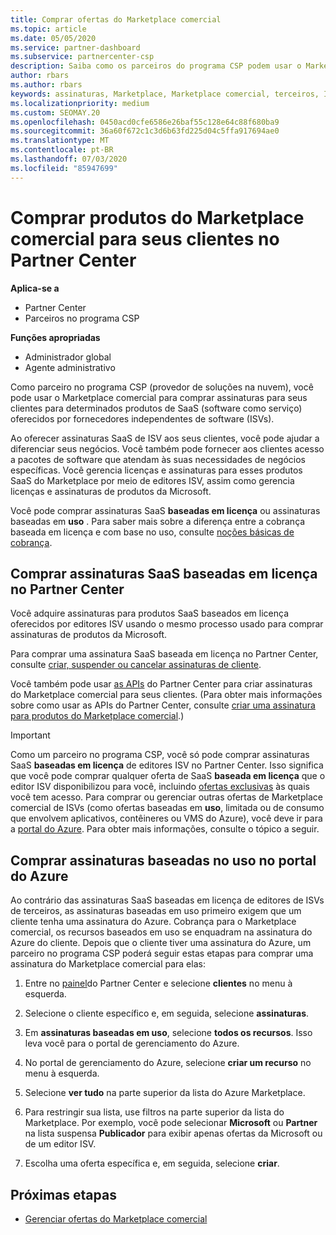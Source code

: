 ```yaml
---
title: Comprar ofertas do Marketplace comercial
ms.topic: article
ms.date: 05/05/2020
ms.service: partner-dashboard
ms.subservice: partnercenter-csp
description: Saiba como os parceiros do programa CSP podem usar o Marketplace do Partner Center para fazer compras de clientes de ofertas de SaaS de ISVs (fornecedores independentes de software).
author: rbars
ms.author: rbars
keywords: assinaturas, Marketplace, Marketplace comercial, terceiros, ISV, ofertas de SaaS, programa de provedor de soluções na nuvem, comprar uma oferta, comprar uma assinatura
ms.localizationpriority: medium
ms.custom: SEOMAY.20
ms.openlocfilehash: 0450acd0cfe6586e26baf55c128e64c88f680ba9
ms.sourcegitcommit: 36a60f672c1c3d6b63fd225d04c5ffa917694ae0
ms.translationtype: MT
ms.contentlocale: pt-BR
ms.lasthandoff: 07/03/2020
ms.locfileid: "85947699"
---
```

# <a name="purchase-commercial-marketplace-products-for-your-customers-in-partner-center"></a>Comprar produtos do Marketplace comercial para seus clientes no Partner Center

**Aplica-se a**

- Partner Center
- Parceiros no programa CSP

**Funções apropriadas**

- Administrador global
- Agente administrativo

Como parceiro no programa CSP (provedor de soluções na nuvem), você pode usar o Marketplace comercial para comprar assinaturas para seus clientes para determinados produtos de SaaS (software como serviço) oferecidos por fornecedores independentes de software (ISVs). 

Ao oferecer assinaturas SaaS de ISV aos seus clientes, você pode ajudar a diferenciar seus negócios. Você também pode fornecer aos clientes acesso a pacotes de software que atendam às suas necessidades de negócios específicas. Você gerencia licenças e assinaturas para esses produtos SaaS do Marketplace por meio de editores ISV, assim como gerencia licenças e assinaturas de produtos da Microsoft.

Você pode comprar assinaturas SaaS **baseadas em licença** ou assinaturas baseadas em **uso** . Para saber mais sobre a diferença entre a cobrança baseada em licença e com base no uso, consulte [noções básicas de cobrança](billing-basics.md).

## <a name="purchase-license-based-saas-subscriptions-in-partner-center"></a>Comprar assinaturas SaaS baseadas em licença no Partner Center

Você adquire assinaturas para produtos SaaS baseados em licença oferecidos por editores ISV usando o mesmo processo usado para comprar assinaturas de produtos da Microsoft.

Para comprar uma assinatura SaaS baseada em licença no Partner Center, consulte [criar, suspender ou cancelar assinaturas de cliente](create-a-new-subscription.md#create-a-new-subscription).

Você também pode usar [as APIs](https://docs.microsoft.com/partner-center/develop/) do Partner Center para criar assinaturas do Marketplace comercial para seus clientes. (Para obter mais informações sobre como usar as APIs do Partner Center, consulte [criar uma assinatura para produtos do Marketplace comercial](https://docs.microsoft.com/partner-center/develop/create-subscription-azure-marketplace-products).)

>[!IMPORTANT]
> Como um parceiro no programa CSP, você só pode comprar assinaturas SaaS **baseadas em licença** de editores ISV no Partner Center. Isso significa que você pode comprar qualquer oferta de SaaS **baseada em licença** que o editor ISV disponibilizou para você, incluindo [ofertas exclusivas](csp-commercial-marketplace-discover.md#learn-about-marketplace-exclusive-offers) às quais você tem acesso. Para comprar ou gerenciar outras ofertas de Marketplace comercial de ISVs (como ofertas baseadas em **uso**, limitada ou de consumo que envolvem aplicativos, contêineres ou VMS do Azure), você deve ir para a [portal do Azure](https://portal.azure.com/). Para obter mais informações, consulte o tópico a seguir.

## <a name="purchase-usage-based-subscriptions-in-the-azure-portal"></a>Comprar assinaturas baseadas no uso no portal do Azure

Ao contrário das assinaturas SaaS baseadas em licença de editores de ISVs de terceiros, as assinaturas baseadas em uso primeiro exigem que um cliente tenha uma assinatura do Azure. Cobrança para o Marketplace comercial, os recursos baseados em uso se enquadram na assinatura do Azure do cliente. Depois que o cliente tiver uma assinatura do Azure, um parceiro no programa CSP poderá seguir estas etapas para comprar uma assinatura do Marketplace comercial para elas:

1. Entre no [painel](https://partner.microsoft.com/dashboard)do Partner Center e selecione **clientes** no menu à esquerda.

2. Selecione o cliente específico e, em seguida, selecione **assinaturas**.  

3. Em **assinaturas baseadas em uso**, selecione **todos os recursos**. Isso leva você para o portal de gerenciamento do Azure.

4. No portal de gerenciamento do Azure, selecione **criar um recurso** no menu à esquerda.

5. Selecione **ver tudo** na parte superior da lista do Azure Marketplace.

6. Para restringir sua lista, use filtros na parte superior da lista do Marketplace. Por exemplo, você pode selecionar **Microsoft** ou **Partner** na lista suspensa **Publicador** para exibir apenas ofertas da Microsoft ou de um editor ISV.

7. Escolha uma oferta específica e, em seguida, selecione **criar**.

## <a name="next-steps"></a>Próximas etapas

- [Gerenciar ofertas do Marketplace comercial](csp-commercial-marketplace-purchase.md)